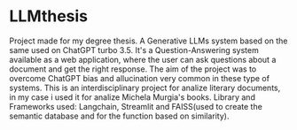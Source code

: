 # LLMthesis
Project made for my degree thesis.
A Generative LLMs system based on the same used on ChatGPT turbo 3.5.
It's a Question-Answering system available as a web application, where the user can ask questions about a document and get the right response.
The aim of the project was to overcome ChatGPT bias and allucination very common in these type of systems.
This is an interdisciplinary project for analize literary documents, in my case i used it for analize Michela Murgia's books.
Library and Frameworks used: Langchain, Streamlit and FAISS(used to create the semantic database and for the function based on similarity).
